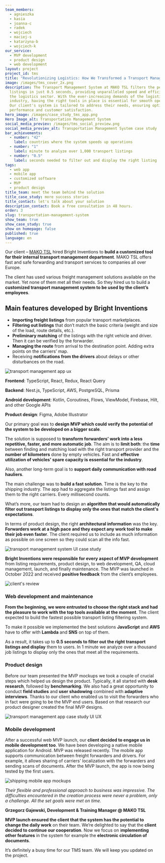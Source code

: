 ```yaml
---
team_members:
  - agnieszka
  - kasia
  - joanna-c
  - radek
  - wojciech
  - maciej-s
  - katarzyna-b
  - wojciech-k
our_service:
  - MVP development
  - product design
  - web development
layout: project
project_id: tms
title: "Revolutionizing Logistics: How We Transformed a Transport Management System"
image: /images/tms_cover_2x.png
description: The Transport Management System at MAKO TSL filters the perfect
  listings in just 0.5 seconds, providing unparalleled speed and efficiency in
  the logistics sector. With the ever-increasing demands of the logistics
  industry, having the right tools in place is essential for smooth operations.
  Our client's system is tailored to address their needs, ensuring optimal
  performance and customer satisfaction.
hero_image: /images/case_study_tms_app.png
Hero Image_alt: Transportation Management System
social_media_previev: /images/tms_social_preview.png
social_media_previev_alt: Transportation Management System case study
bar_achievements:
  - number: "42"
    label: countries where the system speeds up operations
  - number: "1"
    label: minute to analyze over 1,000 transport listings
  - number: "0.5"
    label: seconds needed to filter out and display the right listing
tags:
  - web app
  - mobile app
  - customized software
  - MVP
  - product design
title_team: meet the team behind the solution
title_case_study: more success stories
title_contact: let's talk about your solution
description_contact: Book a free consultation in 48 hours.
order: 3
slug: transportation-management-system
show_team: true
show_case_study: true
show on homepage: false
published: true
language: en
---
```

<TitleWithIcon sectionTitle="about TMS project" titleIcon="/images/three_flags.svg" titleIconAlt="bright" />

Our client – [MAKO TSL](https://makotsl.com/) hired Bright Inventions to **build a customized tool for their internal transport management department**. MAKO TSL offers fast and safe forwarding and transport services to companies all over Europe. 

The client has used various freight management solutions available on the market. Yet none of them met all their needs. So they hired us to build a **customized transport management system to be used by the client’s employees**.

<AnchorLink href='#contactForm' text='let’s talk about your project'/>

## Main features developed by Bright Inventions

* **Importing freight listings** from popular transport marketplaces.
* **Filtering out listings** that don’t match the basic criteria (weight and size of the load, route details, etc.).
* **Preliminary matching** of the listings with the right vehicle and driver. Then it can be verified by the forwarder.
* **Managing the route** from arrival to the destination point. Adding extra points on the carriers’ map.
* Receiving **notifications from the drivers** about delays or other disturbances on the road.

<div class="image"><img src="/images/case_study_picture_tms_screen.png" alt="transport management app ux" title="undefined"  /> </div>

<TitleWithIcon sectionTitle="stack" titleIcon="/images/skills.svg" titleIconAlt="bright" />

<Gallery images='[{"src":"/images/new_typescript_logo_stack.png","alt":"TypeScript"},{"src":"/images/react.png","alt":"React"},{"src":"/images/nest.png","alt":"Nest"},{"src":"/images/aws.png","alt":"AWS"},{"src":"/images/kotlin.png","alt":"Kotlin"},{"src":"/images/new_logo_figma_stack.png","alt":"Figma"}]' />

**Frontend**: TypeScript, React, Redux, React Query

**Backend**: Nest.js, TypeScript, AWS, PostgreSQL, Prisma

**Android development**: Kotlin, Coroutines, Flows, ViewModel, Firebase, Hilt, and other Google APIs

**Product design**: Figma, Adobe Illustrator

<TitleWithIcon sectionTitle="goal" titleIcon="/images/goal_title_section.png" titleIconAlt="goal" />

Our primary goal was to **design MVP which could verify the potential of the system to be developed on a bigger scale**.

The solution is supposed to **transform forwarders’ work into a less repetitive, faster, and more automatic job**. The aim is to **limit both**: the **time** between finding and matching load with the right transport provider and the **number of kilometers** done by empty vehicles. Fast and **effective utilization of vehicles' spare capacity is essential for the industry**. 

Also, another long-term goal is to **support daily communication with road hauliers**.

<AnchorLink href='#contactForm' text='let’s talk about your project'/>

<TitleWithIcon sectionTitle="the challenge of building a transport management system" titleIcon="/images/two_flags.svg" titleIconAlt="bright" />

The main challenge was to **build a fast solution**. Time is the key to the shipping industry. The app had to aggregate the listings fast and assign them to the right carriers. Every millisecond counts.

What’s more, our team had to design an **algorithm that would automatically filter out transport listings to display only the ones that match the client's expectations**.

In terms of product design, the right **architectural information** was the key. **Forwarders work at a high pace and they expect any work tool to make their job even faster**. The client required us to include as much information as possible on one screen so they could scan all the info fast.

<div class="image"><img src="/images/tms_market_ui.png" alt="transport management system UI case study" title="undefined"  /> </div>

<TitleWithIcon sectionTitle="TMS development process" titleIcon="/images/gearwheel.svg" titleIconAlt="bright" />

**Bright Inventions were responsible for every aspect of MVP development** from listing requirements, product design, to web development, QA, cloud management, launch, and finally maintenance. The MVP was launched in October 2022 and received **positive feedback** from the client’s employees.

<div class="image"><img src="/images/case_study_tms_client_quote.png" alt="client's review" title="client's review"  /> </div>

### Web development and maintenance

**From the beginning, we were entrusted to choose the right stack and had the pleasure to work with the top tools available at the moment**. The client expected to build the fastest possible transport listing filtering system.

To make it possible we implemented the best solutions **JavaScript** and **AWS** have to offer with **Lambda** and **SNS** on top of them.

As a result, it takes up to **0.5 seconds to filter out the right transport listings and display** them to users. In 1 minute we analyze over a thousand job listings to display only the ones that meet all the requirements.

### Product design

Before our team presented the MVP mockups we took a couple of crucial steps which helped us design the product. Typically, it all started with **desk research**, followed by **benchmarking**. We also had a great opportunity to conduct **field studies** and **user shadowing** combined with **adaptive interviews**. Thanks to our client who enabled us to visit the forwarders who in fact were going to be the MVP end users. Based on that research our product designer created the final MVP designs.

<div class="image"><img src="/images/tms_case_study_screen_map.png" alt="transport management app case study UI UX" title="undefined"  /> </div>

### Mobile development

After a successful web MVP launch, our **client decided to engage us in mobile development too**. We have been developing a native mobile application for Android. MVP was released recently. The mobile app supports communication between freight forwarders and drivers. For example, it allows sharing of carriers' localization with the forwarders and sending scans of documents. After the MVP launch, the app is now being tested by the first users.

<div class="image"><img src="/images/in_text_tms_mobile_mockups.png" alt="shipping mobile app mockups" title="shipping mobile app mockups"  /> </div>

<TitleWithIcon sectionTitle="client’s perspective" titleIcon="/images/clients_perspective_icon.svg" titleIconAlt="client’s perspective" />

*Their flexible and professional approach to business was impressive. The difficulties encountered in the creation process were never a problem, only a challenge. All the set goals were met on time.*

**Grzegorz Gajewski, Development & Training Manager @ MAKO TSL**

<TitleWithIcon sectionTitle="result" titleIcon="/images/results_icon_title_small.png" titleIconAlt="result" />

**MVP launch ensured the client that the system has the potential to change the daily work** on their team. We’re delighted to say that the **client decided to continue our cooperation**. Now we focus on i**mplementing other features** in the system for example the **electronic circulation of documents**.

It’s definitely a busy time for our TMS team. We will keep you updated on the project.